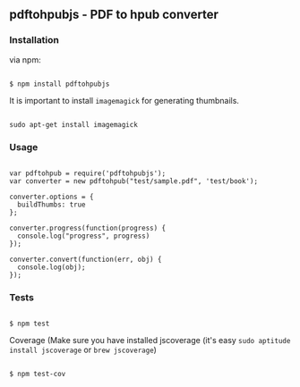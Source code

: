 ## pdftohpubjs - PDF to hpub converter

### Installation

via npm:

```

$ npm install pdftohpubjs

```

It is important to install `imagemagick` for generating thumbnails.

```

sudo apt-get install imagemagick

```

### Usage

```

var pdftohpub = require('pdftohpubjs');
var converter = new pdftohpub("test/sample.pdf", 'test/book');

converter.options = {
  buildThumbs: true
};

converter.progress(function(progress) {
  console.log("progress", progress)
});

converter.convert(function(err, obj) {
  console.log(obj);
}); 

```

### Tests

```

$ npm test

```

Coverage (Make sure you have installed jscoverage (it's easy `sudo aptitude install jscoverage` or `brew jscoverage`)

```

$ npm test-cov

```
